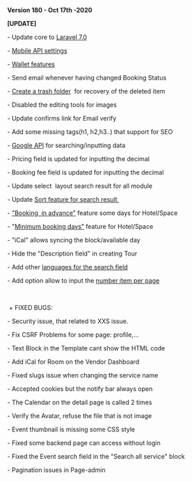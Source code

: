 <p><strong>Version 180 - Oct 17th -2020</strong></p>
<p><strong>[UPDATE]&nbsp;</strong></p>
<p>- Update core to <a href="https://laravel.com/docs/7.x/releases" target="_blank" rel="noopener">Laravel 7.0</a></p>
<p>- <a href="/uploads/0000/1/2020/10/23/mbapp.png" target="_blank" rel="noopener">Mobile API settings</a></p>
<p>- <a href="/knowleagebase/category/wallet" target="_blank" rel="noopener">Wallet features</a></p>
<p>- Send email whenever having changed Booking Status</p>
<p>- <a href="https://prnt.sc/v5s70i" target="_blank" rel="noopener">Create a trash folder</a>&nbsp; for recovery of the deleted item</p>
<p>- Disabled the editing tools for images</p>
<p>- Update confirms link for Email verify</p>
<p>- Add some missing tags(h1, h2,h3..) that support for SEO</p>
<p>- <a href="/knowleagebase/google-location-for-searching" target="_blank" rel="noopener">Google API</a> for searching/inputting data</p>
<p>- Pricing field is updated for inputting the decimal</p>
<p>- Booking fee field is updated for inputting the decimal</p>
<p>- Update select&nbsp; layout search result for all module</p>
<p>- Update <a href="https://prnt.sc/v5sali" target="_blank" rel="noopener">Sort feature for search result&nbsp;</a></p>
<p>- <a href="https://prnt.sc/v5sct5" target="_blank" rel="noopener">"Booking&nbsp; in advance"</a> feature some days for Hotel/Space</p>
<p>- "<a href="https://prnt.sc/v5sbyk" target="_blank" rel="noopener">Minimum booking days"</a> feature for Hotel/Space</p>
<p>- "iCal" allows syncing the block/available day&nbsp;</p>
<p>- Hide the "Description field" in creating Tour</p>
<p>- Add other <a href="https://prnt.sc/v5se48" target="_blank" rel="noopener">languages for the search field</a></p>
<p>- Add option allow to input the <a href="https://prnt.sc/v5seuu" target="_blank" rel="noopener">number item per page</a></p>
<p>&nbsp;</p>
<p>&nbsp;+ FIXED BUGS:</p>
<p>- Security issue, that related to XXS issue.</p>
<p>- Fix CSRF Problems for some page: profile,...</p>
<p>- Text Block in the Template cant show the HTML code</p>
<p>- Add iCal for Room on the Vendor Dashboard</p>
<p>- Fixed slugs issue when changing the service name</p>
<p>- Accepted cookies but the notify bar always open</p>
<p>- The Calendar on the detail page is called 2 times</p>
<p>- Verify the Avatar, refuse the file that is not image</p>
<p>- Event thumbnail is missing some CSS style</p>
<p>- Fixed some backend page can access without login</p>
<p>- Fixed the Event search field in the "Search all service" block</p>
<p>- Pagination issues in Page-admin&nbsp;</p>
<p>&nbsp;</p>